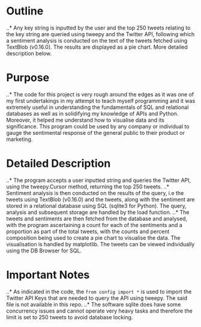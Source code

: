 # Outline
..* Any key string is inputted by the user and the top 250 tweets relating to the key string are queried using tweepy and the Twitter API, following which a sentiment analysis is conducted on the text of the tweets fetched using TextBlob (v0.16.0). The results are displayed as a pie chart. More detailed description below.

# Purpose
..* The code for this project is very rough around the edges as it was one of my first undertakings in my attempt to teach myself programming and it was extremely useful in understanding the fundamentals of SQL and relational databases as well as in solidifying my knowledge of APIs and Python. Moreover, it helped me understand how to visualise data and its significance. This program could be used by any company or individual to gauge the sentimental response of the general public to their product or marketing.

# Detailed Description
..* The program accepts a user inputted string and queries the Twitter API, using the tweepy.Cursor method, returning the top 250 tweets.
..* Sentiment analysis is then conducted on the results of the query, i.e the tweets using TextBlob (v0.16.0)  and the tweets, along with the sentiment are stored in a relational database using SQL (sqlite3 for Python). The query, analysis and subsequent storage are handled by the load function.
..* The tweets and sentiments are then fetched from the database and analysed, with the program ascertaining a count for each of the sentiments and a proportion as part of the total tweets, with the counts and percent composition being used to create a pie chart to visualise the data. The visualisation is handled by matplotlib.
The tweets can be viewed individually using the DB Browser for SQL.

# Important Notes
..* As indicated in the code, the ```from config import *``` is used to import the Twitter API Keys that are needed to query the API using tweepy. The said file is not available in this repo.
..* The software sqlite does have some concurrency issues and cannot operate very heavy tasks and therefore the limit is set to 250 tweets to avoid database locking.


